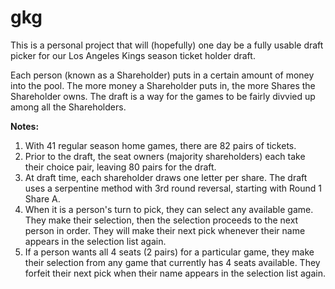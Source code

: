 # gkg

This is a personal project that will (hopefully) one day be a fully usable draft picker for our Los Angeles Kings
season ticket holder draft.

Each person (known as a Shareholder) puts in a certain amount of money into the pool. The more money a Shareholder puts
in, the more Shares the Shareholder owns. The draft is a way for the games to be fairly divvied up among all the
Shareholders.

**Notes:**
1. With 41 regular season home games, there are 82 pairs of tickets.
2. Prior to the draft, the seat owners (majority shareholders) each take their choice pair, leaving 80 pairs for the draft.
3. At draft time, each shareholder draws one letter per share. The draft uses a serpentine method with 3rd round reversal, starting with Round 1 Share A.
4. When it is a person's turn to pick, they can select any available game. They make their selection, then the selection proceeds to the next person in order. They will make their next pick whenever their name appears in the selection list again.
5. If a person wants all 4 seats (2 pairs) for a particular game, they make their selection from any game that currently has 4 seats available. They forfeit their next pick when their name appears in the selection list again.
